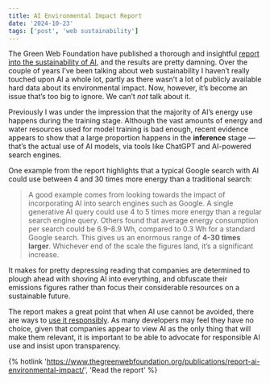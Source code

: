 ```yaml
---
title: AI Environmental Impact Report
date: '2024-10-23'
tags: ['post', 'web sustainability']
---
```


The Green Web Foundation have published a thorough and insightful [report into the sustainability of AI](https://www.thegreenwebfoundation.org/publications/report-ai-environmental-impact/), and the results are pretty damning. Over the couple of years I’ve been talking about web sustainability I haven’t really touched upon AI a whole lot, partly as there wasn’t a lot of publicly available hard data about its environmental impact. Now, however, it’s become an issue that’s too big to ignore. We can’t _not_ talk about it.

<!--excerpt-->

Previously I was under the impression that the majority of AI’s energy use happens during the training stage. Although the vast amounts of energy and water resources used for model training is bad enough, recent evidence appears to show that a large proportion happens in the **inference** stage — that’s the actual use of AI models, via tools like ChatGPT and AI-powered search engines.

One example from the report highlights that a typical Google search with AI could use between 4 and 30 times more energy than a traditional search:

> A good example comes from looking towards the impact of incorporating AI into search engines such as Google. A single generative AI query could use 4 to 5 times more energy than a regular search engine query. Others found that average energy consumption per search could be 6.9–8.9 Wh, compared to 0.3 Wh for a standard Google search. This gives us an enormous range of **4-30 times larger**. Whichever end of the scale the figures land, it’s a significant increase.

It makes for pretty depressing reading that companies are determined to plough ahead with shoving AI into everything, and obfuscate their emissions figures rather than focus their considerable resources on a sustainable future.

The report makes a great point that when AI use cannot be avoided, there are ways to [use it responsibly](https://www.thegreenwebfoundation.org/publications/report-ai-environmental-impact/#three-action-for-every-business-to-consider). As many developers may feel they have no choice, given that companies appear to view AI as the only thing that will make them relevant, it is important to be able to advocate for responsible AI use and insist upon transparency.

{% hotlink 'https://www.thegreenwebfoundation.org/publications/report-ai-environmental-impact/', 'Read the report' %}
